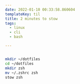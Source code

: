 ```yaml
---
date: 2022-01-10 00:33:58.860604
templateKey: til
title: 2 minutes to stow
tags:
  - linux
  - cli
  - bash

---
```


##

``` bash
mkdir ~/dotfiles
cd ~/dotfiles
mkdir zsh
mv ~/.zshrc zsh
stow zsh
```
